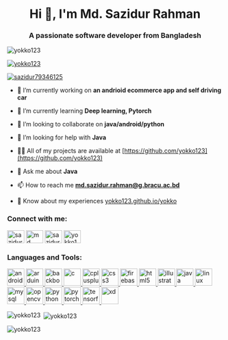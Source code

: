 <h1 align="center">Hi 👋, I'm Md. Sazidur Rahman</h1>
<h3 align="center">A passionate software developer from Bangladesh</h3>

<p align="left"> <img src="https://komarev.com/ghpvc/?username=yokko123&label=Profile%20views&color=0e75b6&style=flat" alt="yokko123" /> </p>

<p align="left"> <a href="https://github.com/ryo-ma/github-profile-trophy"><img src="https://github-profile-trophy.vercel.app/?username=yokko123" alt="yokko123" /></a> </p>

<p align="left"> <a href="https://twitter.com/sazidur79346125" target="blank"><img src="https://img.shields.io/twitter/follow/sazidur79346125?logo=twitter&style=for-the-badge" alt="sazidur79346125" /></a> </p>

- 🔭 I’m currently working on **an andrioid ecommerce app and self driving car**

- 🌱 I’m currently learning **Deep learning, Pytorch**

- 👯 I’m looking to collaborate on **java/android/python**

- 🤝 I’m looking for help with **Java**

- 👨‍💻 All of my projects are available at [https://github.com/yokko123](https://github.com/yokko123)

- 💬 Ask me about **Java**

- 📫 How to reach me **md.sazidur.rahman@g.bracu.ac.bd**

- 📄 Know about my experiences [yokko123.github.io/yokko](yokko123.github.io/yokko)

<h3 align="left">Connect with me:</h3>
<p align="left">
<a href="https://twitter.com/sazidur79346125" target="blank"><img align="center" src="https://cdn.jsdelivr.net/npm/simple-icons@3.0.1/icons/twitter.svg" alt="sazidur79346125" height="30" width="40" /></a>
<a href="https://linkedin.com/in/md sazidur rahman" target="blank"><img align="center" src="https://cdn.jsdelivr.net/npm/simple-icons@3.0.1/icons/linkedin.svg" alt="md sazidur rahman" height="30" width="40" /></a>
<a href="https://fb.com/sazidur rahman yokko" target="blank"><img align="center" src="https://cdn.jsdelivr.net/npm/simple-icons@3.0.1/icons/facebook.svg" alt="sazidur rahman yokko" height="30" width="40" /></a>
<a href="https://codeforces.com/profile/yokko123" target="blank"><img align="center" src="https://cdn.jsdelivr.net/npm/simple-icons@3.0.1/icons/codeforces.svg" alt="yokko123" height="30" width="40" /></a>
</p>

<h3 align="left">Languages and Tools:</h3>
<p align="left"> <a href="https://developer.android.com" target="_blank"> <img src="https://devicons.github.io/devicon/devicon.git/icons/android/android-original-wordmark.svg" alt="android" width="40" height="40"/> </a> <a href="https://www.arduino.cc/" target="_blank"> <img src="https://cdn.worldvectorlogo.com/logos/arduino-1.svg" alt="arduino" width="40" height="40"/> </a> <a href="https://backbonejs.org" target="_blank"> <img src="https://devicons.github.io/devicon/devicon.git/icons/backbonejs/backbonejs-original-wordmark.svg" alt="backbonejs" width="40" height="40"/> </a> <a href="https://www.cprogramming.com/" target="_blank"> <img src="https://devicons.github.io/devicon/devicon.git/icons/c/c-original.svg" alt="c" width="40" height="40"/> </a> <a href="https://www.w3schools.com/cpp/" target="_blank"> <img src="https://devicons.github.io/devicon/devicon.git/icons/cplusplus/cplusplus-original.svg" alt="cplusplus" width="40" height="40"/> </a> <a href="https://www.w3schools.com/css/" target="_blank"> <img src="https://devicons.github.io/devicon/devicon.git/icons/css3/css3-original-wordmark.svg" alt="css3" width="40" height="40"/> </a> <a href="https://firebase.google.com/" target="_blank"> <img src="https://www.vectorlogo.zone/logos/firebase/firebase-icon.svg" alt="firebase" width="40" height="40"/> </a> <a href="https://www.w3.org/html/" target="_blank"> <img src="https://devicons.github.io/devicon/devicon.git/icons/html5/html5-original-wordmark.svg" alt="html5" width="40" height="40"/> </a> <a href="https://www.adobe.com/in/products/illustrator.html" target="_blank"> <img src="https://www.vectorlogo.zone/logos/adobe_illustrator/adobe_illustrator-icon.svg" alt="illustrator" width="40" height="40"/> </a> <a href="https://www.java.com" target="_blank"> <img src="https://devicons.github.io/devicon/devicon.git/icons/java/java-original-wordmark.svg" alt="java" width="40" height="40"/> </a> <a href="https://www.linux.org/" target="_blank"> <img src="https://devicons.github.io/devicon/devicon.git/icons/linux/linux-original.svg" alt="linux" width="40" height="40"/> </a> <a href="https://www.mysql.com/" target="_blank"> <img src="https://devicons.github.io/devicon/devicon.git/icons/mysql/mysql-original-wordmark.svg" alt="mysql" width="40" height="40"/> </a> <a href="https://opencv.org/" target="_blank"> <img src="https://www.vectorlogo.zone/logos/opencv/opencv-icon.svg" alt="opencv" width="40" height="40"/> </a> <a href="https://www.python.org" target="_blank"> <img src="https://devicons.github.io/devicon/devicon.git/icons/python/python-original.svg" alt="python" width="40" height="40"/> </a> <a href="https://pytorch.org/" target="_blank"> <img src="https://www.vectorlogo.zone/logos/pytorch/pytorch-icon.svg" alt="pytorch" width="40" height="40"/> </a> <a href="https://www.tensorflow.org" target="_blank"> <img src="https://www.vectorlogo.zone/logos/tensorflow/tensorflow-icon.svg" alt="tensorflow" width="40" height="40"/> </a> <a href="https://www.adobe.com/products/xd.html" target="_blank"> <img src="https://cdn.worldvectorlogo.com/logos/adobe-xd.svg" alt="xd" width="40" height="40"/> </a> </p>

<p><img align="left" src="https://github-readme-stats.vercel.app/api/top-langs?username=yokko123&show_icons=true&theme=dark&locale=en&layout=compact" alt="yokko123" /></p>

<p>&nbsp;<img align="center" src="https://github-readme-stats.vercel.app/api?username=yokko123&show_icons=true&theme=dark&locale=en" alt="yokko123" /></p>

<p><img align="center" src="https://github-readme-streak-stats.herokuapp.com/?user=yokko123&theme=dark" alt="yokko123" /></p>

